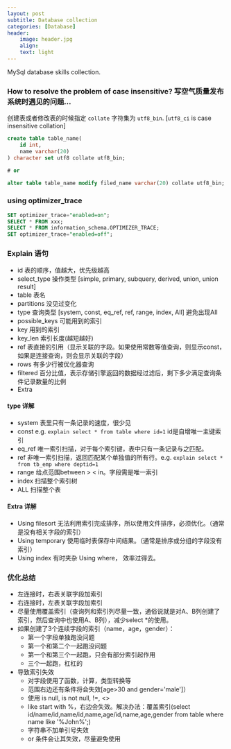 ```yaml
---
layout: post
subtitle: Database collection
categories: [Database]
header:
    image: header.jpg
    align:
    text: light
---
```


MySql database skills collection.

### How to resolve the problem of case insensitive? 写空气质量发布系统时遇见的问题...

创建表或者修改表的时候指定 `collate` 字符集为 `utf8_bin`. [`utf8_ci` is case insensitive collation]

```sql
create table table_name(
    id int,
    name varchar(20)
) character set utf8 collate utf8_bin;

# or

alter table table_name modify filed_name varchar(20) collate utf8_bin;
```

### using optimizer_trace

```sql
SET optimizer_trace="enabled=on";
SELECT * FROM xxx;
SELECT * FROM information_schema.OPTIMIZER_TRACE;
SET optimizer_trace="enabled=off";
```

### Explain 语句

* id 表的顺序，值越大，优先级越高
* select_type 操作类型 [simple, primary, subquery, derived, union, union result]
* table 表名
* partitions 没见过变化
* type 查询类型 [system, const, eq_ref, ref, range, index, All] 避免出现All
* possible_keys 可能用到的索引
* key 用到的索引
* key_len 索引长度(越短越好)
* ref 表直接的引用（显示关联的字段。如果使用常数等值查询，则显示const，如果是连接查询，则会显示关联的字段）
* rows 有多少行被优化器查询
* filtered 百分比值，表示存储引擎返回的数据经过滤后，剩下多少满足查询条件记录数量的比例
* Extra

#### type 详解
* system 表里只有一条记录的速度，很少见
* const e.g. `explain select * from table where id=1` id是自增唯一主键索引
* eq_ref 唯一索引扫描，对于每个索引键，表中只有一条记录与之匹配。
* ref 非唯一索引扫描，返回匹配某个单独值的所有行。e.g. `explain select * from tb_emp where deptid=1`
* range 给点范围between > < in。字段需是唯一索引
* index 扫描整个索引树
* ALL 扫描整个表

#### Extra 详解
* Using filesort 无法利用索引完成排序，所以使用文件排序，必须优化。（通常是没有相关字段的索引）
* Using temporary 使用临时表保存中间结果。（通常是排序或分组的字段没有索引）
* Using index 有时夹杂 Using where， 效率过得去。

### 优化总结
* 左连接时，右表关联字段加索引
* 右连接时，左表关联字段加索引
* 尽量使用覆盖索引（查询列和索引列尽量一致，通俗说就是对A、B列创建了索引，然后查询中也使用A、B列），减少select *的使用。
* 如果创建了3个连续字段的索引（name，age，gender）：
    * 第一个字段单独跑没问题
    * 第一个和第二个一起跑没问题
    * 第一个和第三个一起跑，只会有部分索引起作用
    * 三个一起跑，杠杠的
* 导致索引失效
    * 对字段使用了函数，计算，类型转换等
    * 范围右边还有条件将会失效[age>30 and gender='male']）
    * 使用 is null, is not null, !=, <>
    * like start with %，右边会失效。解决办法：覆盖索引(select id/name/id,name/id,name,age/id,name,age,gender from table where name like '%John%';)
    * 字符串不加单引号失效
    * or 条件会让其失效，尽量避免使用